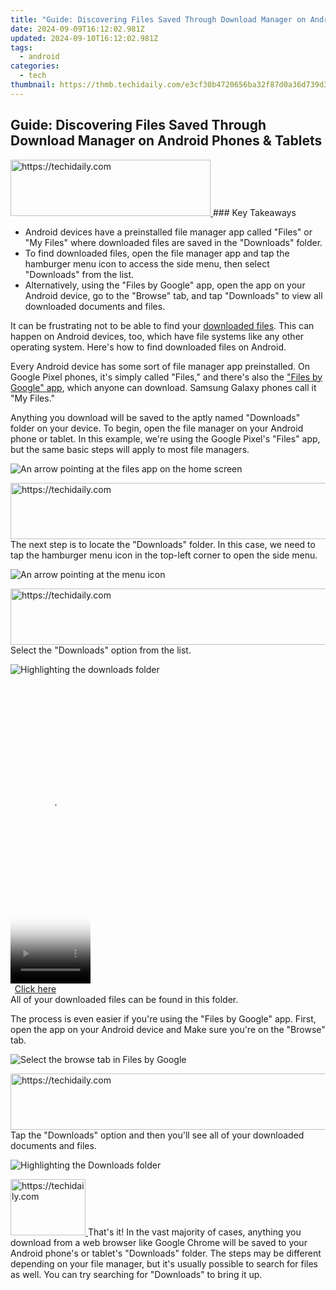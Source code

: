 ```yaml
---
title: "Guide: Discovering Files Saved Through Download Manager on Android Phones & Tablets"
date: 2024-09-09T16:12:02.981Z
updated: 2024-09-10T16:12:02.981Z
tags:
  - android
categories:
  - tech
thumbnail: https://thmb.techidaily.com/e3cf30b4720656ba32f87d0a36d739d3e594003c967c2e7d28e98120dd95b14e.jpg
---
```


## Guide: Discovering Files Saved Through Download Manager on Android Phones & Tablets

<!-- affiliate ads begin -->
<a href="https://wigfever.sjv.io/c/5597632/2014857/22899" target="_top" id="2014857">
  <img src="//a.impactradius-go.com/display-ad/22899-2014857" border="0" alt="https://techidaily.com" width="320" height="90"/>
</a>
<img height="0" width="0" src="https://wigfever.sjv.io/i/5597632/2014857/22899" style="position:absolute;visibility:hidden;" border="0" />
<!-- affiliate ads end -->
### Key Takeaways

* Android devices have a preinstalled file manager app called "Files" or "My Files" where downloaded files are saved in the "Downloads" folder.
* To find downloaded files, open the file manager app and tap the hamburger menu icon to access the side menu, then select "Downloads" from the list.
* Alternatively, using the "Files by Google" app, open the app on your Android device, go to the "Browse" tab, and tap "Downloads" to view all downloaded documents and files.

 It can be frustrating not to be able to find your [downloaded files](https://some-techniques.techidaily.com/new-expert-filmmakers-speedy-setup-secrets-for-diy-projects/). This can happen on Android devices, too, which have file systems like any other operating system. Here's how to find downloaded files on Android.

 Every Android device has some sort of file manager app preinstalled. On Google Pixel phones, it's simply called "Files," and there's also the ["Files by Google" app](https://www.anrdoezrs.net/links/3607085/type/dlg/sid/UUhtgUeUpU211605/https://play.google.com/store/apps/details?id=com.google.android.apps.nbu.files), which anyone can download. Samsung Galaxy phones call it "My Files."

 Anything you download will be saved to the aptly named "Downloads" folder on your device. To begin, open the file manager on your Android phone or tablet. In this example, we're using the Google Pixel's "Files" app, but the same basic steps will apply to most file managers.

![An arrow pointing at the files app on the home screen](https://static1.howtogeekimages.com/wordpress/wp-content/uploads/2023/11/find-downloads-android-2.png) 

<!-- affiliate ads begin -->
<a href="https://unicoeye.pxf.io/c/5597632/2134489/18498" target="_top" id="2134489">
  <img src="//a.impactradius-go.com/display-ad/18498-2134489" border="0" alt="https://techidaily.com" width="728" height="90"/>
</a>
<img height="0" width="0" src="https://unicoeye.pxf.io/i/5597632/2134489/18498" style="position:absolute;visibility:hidden;" border="0" />
<!-- affiliate ads end -->
 The next step is to locate the "Downloads" folder. In this case, we need to tap the hamburger menu icon in the top-left corner to open the side menu.

![An arrow pointing at the menu icon](https://static1.howtogeekimages.com/wordpress/wp-content/uploads/2023/11/find-downloads-android-3.png) 

<!-- affiliate ads begin -->
<a href="https://ephamedtechinc.pxf.io/c/5597632/2123508/26400" target="_top" id="2123508">
  <img src="//a.impactradius-go.com/display-ad/26400-2123508" border="0" alt="https://techidaily.com" width="728" height="90"/>
</a>
<img height="0" width="0" src="https://ephamedtechinc.pxf.io/i/5597632/2123508/26400" style="position:absolute;visibility:hidden;" border="0" />
<!-- affiliate ads end -->
 Select the "Downloads" option from the list.

![Highlighting the downloads folder](https://static1.howtogeekimages.com/wordpress/wp-content/uploads/2023/11/find-downloads-android-4.png) 

<!-- affiliate ads begin -->
<span id="1993647">
					<video width="128" height="480" style="cursor:pointer"
           poster="//a.impactradius-go.com/display-clicktoplayimage/1993647.png"
           onclick="if(!this.playClicked){this.play();this.setAttribute('controls',true);this.playClicked=true;}">
	   <source src="//a.impactradius-go.com/display-ad/22993-1993647">
	   <img src="//a.impactradius-go.com/display-clicktoplayimage/1993647.png" style="border: none; height: 100%; width: 100%; object-fit: contain">
	</video>
	<div style="width:80px;text-align:center"><a href="javascript:window.open(decodeURIComponent('https%3A%2F%2Fhomestyler.sjv.io%2Fc%2F5597632%2F1993647%2F22993'), '_blank');void(0);">Click here</a></div>
</span>
<img height="0" width="0" src="https://imp.pxf.io/i/5597632/1993647/22993" style="position:absolute;visibility:hidden;" border="0" />
<!-- affiliate ads end -->
 All of your downloaded files can be found in this folder.

 The process is even easier if you're using the "Files by Google" app. First, open the app on your Android device and Make sure you're on the "Browse" tab.

![Select the browse tab in Files by Google](https://static1.howtogeekimages.com/wordpress/wp-content/uploads/2023/11/find-downloads-android-5.png) 

<!-- affiliate ads begin -->
<a href="https://smilemakers.pxf.io/c/5597632/2123901/26106" target="_top" id="2123901">
  <img src="//a.impactradius-go.com/display-ad/26106-2123901" border="0" alt="https://techidaily.com" width="728" height="90"/>
</a>
<img height="0" width="0" src="https://smilemakers.pxf.io/i/5597632/2123901/26106" style="position:absolute;visibility:hidden;" border="0" />
<!-- affiliate ads end -->
 Tap the "Downloads" option and then you'll see all of your downloaded documents and files.

![Highlighting the Downloads folder](https://static1.howtogeekimages.com/wordpress/wp-content/uploads/2023/11/find-downloads-android-1.png) 

<!-- affiliate ads begin -->
<a href="https://aligracehair.sjv.io/c/5597632/2135407/19272" target="_top" id="2135407">
  <img src="//a.impactradius-go.com/display-ad/19272-2135407" border="0" alt="https://techidaily.com" width="120" height="90"/>
</a>
<img height="0" width="0" src="https://aligracehair.sjv.io/i/5597632/2135407/19272" style="position:absolute;visibility:hidden;" border="0" />
<!-- affiliate ads end -->
 That's it! In the vast majority of cases, anything you download from a web browser like Google Chrome will be saved to your Android phone's or tablet's "Downloads" folder. The steps may be different depending on your file manager, but it's usually possible to search for files as well. You can try searching for "Downloads" to bring it up.

<ins class="adsbygoogle"
     style="display:block"
     data-ad-format="autorelaxed"
     data-ad-client="ca-pub-7571918770474297"
     data-ad-slot="1223367746"></ins>



<ins class="adsbygoogle"
     style="display:block"
     data-ad-client="ca-pub-7571918770474297"
     data-ad-slot="8358498916"
     data-ad-format="auto"
     data-full-width-responsive="true"></ins>


